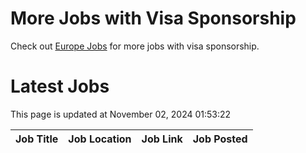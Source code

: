 # More Jobs with Visa Sponsorship

Check out [Europe Jobs](https://github.com/sureshparimi/europejobs#latest-jobs) for more jobs with visa sponsorship.

# Latest Jobs

This page is updated at November 02, 2024 01:53:22

| Job Title | Job Location | Job Link | Job Posted |
| --- | --- | --- | --- |
